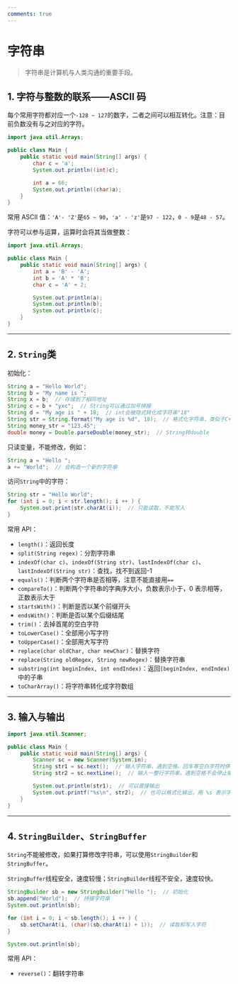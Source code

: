 ```yaml
---
comments: true
---
```


# 字符串

> 字符串是计算机与人类沟通的重要手段。
>

## 1. 字符与整数的联系——ASCII 码

每个常用字符都对应一个`-128 ~ 127`的数字，二者之间可以相互转化。注意：目前负数没有与之对应的字符。

```java linenums="1"
import java.util.Arrays;

public class Main {
    public static void main(String[] args) {
        char c = 'a';
        System.out.println((int)c);

        int a = 66;
        System.out.println((char)a);
    }
}
```

常用 ASCII 值：`'A'- 'Z'`是`65 ~ 90`，`'a' - 'z'`是`97 - 122`，`0 - 9`是`48 - 57`。

字符可以参与运算，运算时会将其当做整数：

```java linenums="1"
import java.util.Arrays;

public class Main {
    public static void main(String[] args) {
        int a = 'B' - 'A';
        int b = 'A' * 'B';
        char c = 'A' + 2;

        System.out.println(a);
        System.out.println(b);
        System.out.println(c);
    }
}
```

---

## 2. `String`类

初始化：

```java linenums="1"
String a = "Hello World";
String b = "My name is ";
String x = b;  // 存储到了相同地址
String c = b + "yxc";  // String可以通过加号拼接
String d = "My age is " + 18;  // int会被隐式转化成字符串"18"
String str = String.format("My age is %d", 18);  // 格式化字符串，类似于C++中的sprintf
String money_str = "123.45";
double money = Double.parseDouble(money_str);  // String转double
```

只读变量，不能修改，例如：

```java linenums="1"
String a = "Hello ";
a += "World";  // 会构造一个新的字符串
```

访问`String`中的字符：

```java linenums="1"
String str = "Hello World";
for (int i = 0; i < str.length(); i ++ ) {
    System.out.print(str.charAt(i));  // 只能读取，不能写入
}
```

常用 API：

- `length()`：返回长度
- `split(String regex)`：分割字符串
- `indexOf(char c)`、`indexOf(String str)`、`lastIndexOf(char c)`、`lastIndexOf(String str)`：查找，找不到返回-1
- `equals()`：判断两个字符串是否相等，注意不能直接用`==`
- `compareTo()`：判断两个字符串的字典序大小，负数表示小于，0 表示相等，正数表示大于
- `startsWith()`：判断是否以某个前缀开头
- `endsWith()`：判断是否以某个后缀结尾
- `trim()`：去掉首尾的空白字符
- `toLowerCase()`：全部用小写字符
- `toUpperCase()`：全部用大写字符
- `replace(char oldChar, char newChar)`：替换字符
- `replace(String oldRegex, String newRegex)`：替换字符串
- `substring(int beginIndex, int endIndex)`：返回`[beginIndex, endIndex)`中的子串
- `toCharArray()`：将字符串转化成字符数组

---

## 3. 输入与输出

```java linenums="1"
import java.util.Scanner;

public class Main {
    public static void main(String[] args) {
        Scanner sc = new Scanner(System.in);
        String str1 = sc.next();  // 输入字符串，遇到空格、回车等空白字符时停止输入
        String str2 = sc.nextLine();  // 输入一整行字符串，遇到空格不会停止输入，遇到回车才会停止

        System.out.println(str1);  // 可以直接输出
        System.out.printf("%s\n", str2);  // 也可以格式化输出，用 %s 表示字符串
    }
}
```

---

## 4. `StringBuilder`、`StringBuffer`

`String`不能被修改，如果打算修改字符串，可以使用`StringBuilder`和`StringBuffer`。

`StringBuffer`线程安全，速度较慢；`StringBuilder`线程不安全，速度较快。

```java linenums="1"
StringBuilder sb = new StringBuilder("Hello ");  // 初始化
sb.append("World");  // 拼接字符串
System.out.println(sb);

for (int i = 0; i < sb.length(); i ++ ) {
    sb.setCharAt(i, (char)(sb.charAt(i) + 1));  // 读取和写入字符
}

System.out.println(sb);
```

常用 API：

- `reverse()`：翻转字符串
